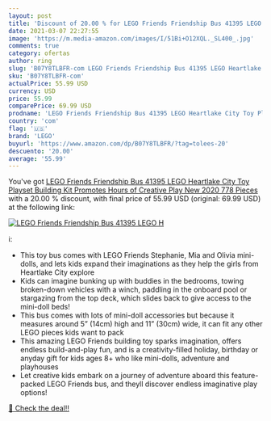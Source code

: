 ```yaml
---
layout: post
title: 'Discount of 20.00 % for LEGO Friends Friendship Bus 41395 LEGO H'
date: 2021-03-07 22:27:55
image: 'https://m.media-amazon.com/images/I/51Bi+O12XQL._SL400_.jpg'
comments: true
category: ofertas
author: ring
slug: 'B07Y8TLBFR-com LEGO Friends Friendship Bus 41395 LEGO Heartlake City Toy...'
sku: 'B07Y8TLBFR-com'
actualPrice: 55.99 USD
currency: USD
price: 55.99
comparePrice: 69.99 USD
prodname: 'LEGO Friends Friendship Bus 41395 LEGO Heartlake City Toy Playset Building Kit Promotes Hours of Creative Play  New 2020  778 Pieces '
country: 'com'
flag: '🇺🇸'
brand: 'LEGO'
buyurl: 'https://www.amazon.com/dp/B07Y8TLBFR/?tag=tolees-20'
descuento: '20.00'
average: '55.99'
---
```


You've got [LEGO Friends Friendship Bus 41395 LEGO Heartlake City Toy Playset Building Kit Promotes Hours of Creative Play  New 2020  778 Pieces ](https://www.amazon.com/dp/B07Y8TLBFR/?tag=tolees-20) with a  20.00 % discount, with final price of 55.99 USD (original: 69.99 USD) at the following link:

[![LEGO Friends Friendship Bus 41395 LEGO H](https://m.media-amazon.com/images/I/51Bi+O12XQL._SL400_.jpg)](https://www.amazon.com/dp/B07Y8TLBFR/?tag=tolees-20)

ℹ️:

- This toy bus comes with LEGO Friends Stephanie, Mia and Olivia mini-dolls, and lets kids expand their imaginations as they help the girls from Heartlake City explore
- Kids can imagine bunking up with buddies in the bedrooms, towing broken-down vehicles with a winch, paddling in the onboard pool or stargazing from the top deck, which slides back to give access to the mini-doll beds!
- This bus comes with lots of mini-doll accessories but because it measures around 5” (14cm) high and 11” (30cm) wide, it can fit any other LEGO pieces kids want to pack
- This amazing LEGO Friends building toy sparks imagination, offers endless build-and-play fun, and is a creativity-filled holiday, birthday or anyday gift for kids ages 8+ who like mini-dolls, adventure and playhouses
- Let creative kids embark on a journey of adventure aboard this feature-packed LEGO Friends bus, and theyll discover endless imaginative play options!

[🛒 Check the deal!!](https://www.amazon.com/dp/B07Y8TLBFR/?tag=tolees-20)

